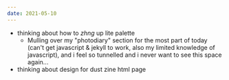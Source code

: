 ```yaml
---
date: 2021-05-10
---
```


- thinking about how to *zhng* up lite palette
	- Mulling over my "photodiary" section for the most part of today (can't get javascript & jekyll to work, also my limited knowledge of javascript), and i feel so tunnelled and i never want to see this space again...
- thinking about design for dust zine html page